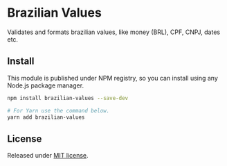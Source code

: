 # Brazilian Values

Validates and formats brazilian values, like money (BRL), CPF, CNPJ, dates etc.

## Install

This module is published under NPM registry, so you can install using any Node.js package manager.

```sh
npm install brazilian-values --save-dev

# For Yarn use the command below.
yarn add brazilian-values
```

## License

Released under [MIT license](./LICENSE).
